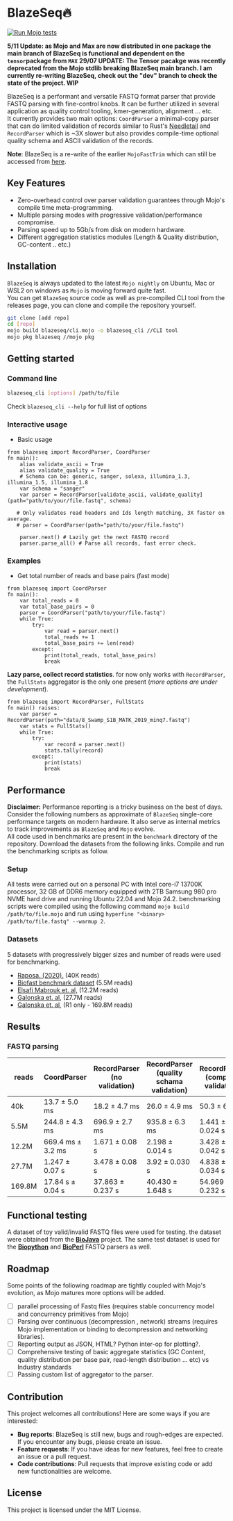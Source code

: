 
# BlazeSeq🔥

[![Run Mojo tests](https://github.com/MoSafi2/BlazeSeq/actions/workflows/run-tests.yml/badge.svg)](https://github.com/MoSafi2/BlazeSeq/actions/workflows/run-tests.yml)

**5/11 Update: as Mojo and Max are now distributed in one package the main branch of BlazeSeq is functional and dependent on the `tensor`package from `MAX`**
**29/07 UPDATE: The Tensor pacakge was recently deprecated from the Mojo stdlib breaking BlazeSeq main branch. I am currently re-writing BlazeSeq, check out the "dev" branch to check the state of the project. WIP**

BlazeSeq is a performant and versatile FASTQ format parser that provide FASTQ parsing with fine-control knobs. It can be further utilized in several application as quality control tooling, kmer-generation, alignment ... etc.  
It currently provides two main options: `CoordParser` a minimal-copy parser that can do limited validation of records similar to Rust's [Needletail](https://github.com/onecodex/needletail/tree/master) and `RecordParser` which is ~3X slower but also provides compile-time optional quality schema and ASCII validation of the records.

**Note**: BlazeSeq is a re-write of the earlier `MojoFastTrim` which can still be accessed from [here](https://github.com/MoSafi2/BlazeSeq/tree/MojoFastTrim).

## Key Features

* Zero-overhead control over parser validation guarantees through Mojo's compile time meta-programming.
* Multiple parsing modes with progressive validation/performance compromise.
* Parsing speed up to 5Gb/s from disk on modern hardware.
* Different aggregation statistics modules (Length & Quality distribution, GC-content .. etc.)

## Installation

`BlazeSeq`  is always updated to the latest `Mojo nightly` on Ubuntu, Mac or WSL2 on windows as `Mojo` is moving forward quite fast.  
You can get `BlazeSeq` source code as well as pre-compiled CLI tool from the releases page, you can clone and compile the repository yourself.

```bash
git clone [add repo]
cd [repo]
mojo build blazeseq/cli.mojo -o blazeseq_cli //CLI tool
mojo pkg blazeseq //mojo pkg
```

## Getting started

### Command line

```bash
blazeseq_cli [options] /path/to/file
```

Check `blazeseq_cli --help` for full list of options

### Interactive usage

* Basic usage

```mojo
from blazeseq import RecordParser, CoordParser
fn main():
    alias validate_ascii = True
    alias validate_quality = True
    # Schema can be: generic, sanger, solexa, illumina_1.3, illumina_1.5, illumina_1.8
    var schema = "sanger"
    var parser = RecordParser[validate_ascii, validate_quality](path="path/to/your/file.fastq", schema)

   # Only validates read headers and Ids length matching, 3X faster on average.
   # parser = CoordParser(path="path/to/your/file.fastq") 

    parser.next() # Lazily get the next FASTQ record
    parser.parse_all() # Parse all records, fast error check.

```

### Examples

* Get total number of reads and base pairs (fast mode)

```mojo
from blazeseq import CoordParser
fn main():
    var total_reads = 0
    var total_base_pairs = 0
    parser = CoordParser("path/to/your/file.fastq")
    while True:
        try:
            var read = parser.next()
            total_reads += 1
            total_base_pairs += len(read)
        except:
            print(total_reads, total_base_pairs)
            break

```

**Lazy parse, collect record statistics**. for now only works with `RecordParser`, the `FullStats` aggregator is the only one present (_more options are under development_).

```mojo
from blazeseq import RecordParser, FullStats
fn main() raises:
    var parser = RecordParser(path="data/8_Swamp_S1B_MATK_2019_minq7.fastq")
    var stats = FullStats()
    while True:
        try:
            var record = parser.next()
            stats.tally(record)
        except:
            print(stats)
            break
```

## Performance

**Disclaimer:** Performance reporting is a tricky business on the best of days. Consider the following numbers as approximate of `BlazeSeq` single-core performance targets on modern hardware. It also serve as internal metrics to track improvements as `BlazeSeq` and `Mojo` evolve.  
All code used in benchmarks are present in the `benchmark` directory of the repository. Download the datasets from the following links. Compile and run the benchmarking scripts as follow.

### Setup

All tests were carried out on a personal PC with Intel core-i7 13700K processor, 32 GB of DDR6 memory equipped with 2TB Samsung 980 pro NVME hard drive and running Ubuntu 22.04 and Mojo 24.2. benchmarking scripts were compiled using the following command `mojo build /path/to/file.mojo` and run using `hyperfine "<binary> /path/to/file.fastq" --warmup 2`.

### Datasets

5 datasets with progressively bigger sizes and number of reads were used for benchmarking.

* [Raposa. (2020).](https://zenodo.org/records/3736457/files/9_Swamp_S2B_rbcLa_2019_minq7.fastq?download=1) (40K reads)
* [Biofast benchmark dataset](https://github.com/lh3/biofast/releases/tag/biofast-data-v1) (5.5M reads)
* [Elsafi Mabrouk et. al,](https://www.ebi.ac.uk/ena/browser/view/SRR16012060) (12.2M reads)
* [Galonska et. al,](https://www.ebi.ac.uk/ena/browser/view/SRR4381936) (27.7M reads)
* [Galonska et. al,](https://www.ebi.ac.uk/ena/browser/view/SRR4381933) (R1 only - 169.8M reads)

## Results

### FASTQ parsing

| reads  | CoordParser     | RecordParser (no validation) | RecordParser <br> (quality schama validation) | RecordParser (complete validation) |
| ------ | --------------- | ---------------------------- | --------------------------------------------- | ---------------------------------- |
| 40k    | 13.7 ± 5.0 ms   | 18.2 ± 4.7 ms                | 26.0 ± 4.9 ms                                 | 50.3 ± 6.3 ms                      |
| 5.5M   | 244.8 ± 4.3 ms  | 696.9 ± 2.7 ms               | 935.8 ± 6.3 ms                                | 1.441 ± 0.024 s                    |
| 12.2M  | 669.4 ms ± 3.2 ms| 1.671 ± 0.08 s               | 2.198 ± 0.014 s                               | 3.428 ± 0.042 s                    |
| 27.7M  | 1.247 ± 0.07 s  | 3.478 ± 0.08 s               | 3.92 ± 0.030 s                                | 4.838 ± 0.034 s                    |
| 169.8M | 17.84 s ± 0.04 s| 37.863 ±  0.237 s            | 40.430 ±  1.648 s                             | 54.969 ± 0.232 s                   |

## Functional testing

A dataset of toy valid/invalid FASTQ files were used for testing.
the dataset were obtained from the [**BioJava**](https://github.com/biojava/biojava/tree/master/biojava-genome%2Fsrc%2Ftest%2Fresources%2Forg%2Fbiojava%2Fnbio%2Fgenome%2Fio%2Ffastq) project.
The same test dataset is used for the [**Biopython**](https://biopython.org/) and [**BioPerl**](https://bioperl.org/) FASTQ parsers as well.  

## Roadmap

Some points of the following roadmap are tightly coupled with Mojo's evolution, as Mojo matures more options will be added.

* [ ] parallel processing of Fastq files (requires stable concurrency model and concurrency primitives from Mojo)
* [ ] Parsing over continuous (decompression , network) streams (requires Mojo implementation or binding to decompression and networking libraries).
* [ ] Reporting output as JSON, HTML? Python inter-op for plotting?.
* [ ] Comprehensive testing of basic aggregate statistics (GC Content, quality distribution per  base pair, read-length distribution ... etc) vs Industry standards
* [ ] Passing custom list of aggregator to the parser.

## Contribution

This project welcomes all contributions! Here are some ways if you are interested:

* **Bug reports**: BlazeSeq is still new, bugs and rough-edges are expected. If you encounter any bugs, please create an issue.
* **Feature requests**: If you have ideas for new features, feel free to create an issue or a pull request.
* **Code contributions**: Pull requests that improve existing code or add new functionalities are welcome.

## License

This project is licensed under the MIT License.
